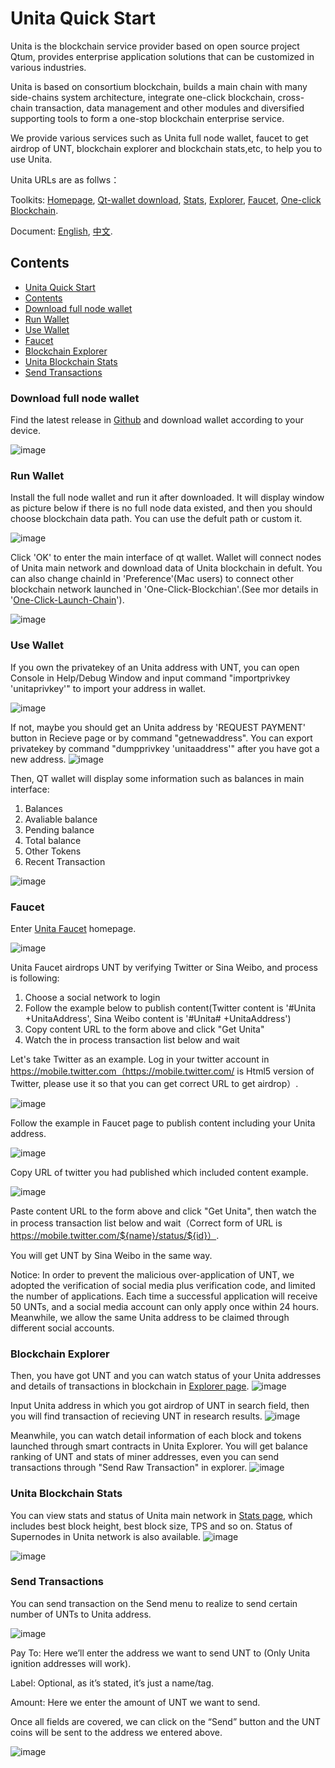 # Unita Quick Start
Unita is the blockchain service provider based on open source project Qtum, provides enterprise application solutions that can be customized in various industries.

Unita is based on consortium blockchain, builds a main chain with many side-chains system architecture, integrate one-click blockchain, cross-chain transaction, data management and other modules and diversified supporting tools to form a one-stop blockchain enterprise service.

We provide various services such as Unita full node wallet, faucet to get airdrop of UNT, blockchain explorer and blockchain stats,etc, to help you to use Unita.

Unita URLs are as follws：

Toolkits: [Homepage](https://unita.network), [Qt-wallet download](https://github.com/UnitaNetwork/unita/releases), [Stats](https://stats.unita.network), [Explorer](https://explorer.unita.network), [Faucet](https://faucet.unita.network), [One-click Blockchain](https://chain.unita.network).

Document: [English](https://doc.unita.network/en/), [中文](https://doc.unita.network/zh/).

## Contents

- [Unita Quick Start](#unita-quick-start)
- [Contents](#contents)
- [Download full node wallet](#download-full-node-wallet)
- [Run Wallet](#run-wallet)
- [Use Wallet](#use-wallet)
- [Faucet](#faucet)
- [Blockchain Explorer](#blockchain-explorer)
- [Unita Blockchain Stats](#unita-blockchain-stats)
- [Send Transactions](#send-transactions)


### Download full node wallet

Find the latest release in [Github](https://github.com/UnitaNetwork/unita/releases) and download wallet according to your device.

![image](1.png)

### Run Wallet

Install the full node wallet and run it after downloaded. It will display window as picture below if there is no full node data existed, and then you should choose blockchain data path. You can use the defult path or custom it.

![image](2.png)

Click 'OK' to enter the main interface of qt wallet. Wallet will connect nodes of Unita main network and download data of Unita blockchain in defult. You can also change chainId in 'Preference'(Mac users) to connect other blockchain network launched in 'One-Click-Blockchian'.(See mor details in '[One-Click-Launch-Chain](https://doc.unita.network/zh/One-Click-Launch-Chain/)').

![image](3.png)

### Use Wallet

If you own the privatekey of an Unita address with UNT, you can open Console in Help/Debug Window and input command "importprivkey 'unitaprivkey'" to import your address in wallet.

![image](4.png)

If not, maybe you should get an Unita address by 'REQUEST PAYMENT' button in Recieve page or by command "getnewaddress". You can export privatekey by command "dumpprivkey 'unitaaddress'" after you have got a new address.
![image](13.png)

Then, QT wallet will display some information such as balances in main interface:
1. Balances
2. Avaliable balance
3. Pending balance
4. Total balance
5. Other Tokens
6. Recent Transaction

![image](5.png)

### Faucet

Enter [Unita Faucet](https://faucet.unita.network/) homepage.

![image](8.png)

Unita Faucet airdrops UNT by verifying Twitter or Sina Weibo, and process is following:
1. Choose a social network to login
2. Follow the example below to publish content(Twitter content is '#Unita +UnitaAddress', Sina Weibo content is '#Unita# +UnitaAddress')
3. Copy content URL to the form above and click "Get Unita"
4. Watch the in process transaction list below and wait

Let's take Twitter as an example.
Log in your twitter account in https://mobile.twitter.com（https://mobile.twitter.com/ is Html5 version of Twitter, please use it so that you can get correct URL to get airdrop）.

![image](9.png)

Follow the example in Faucet page to publish content including your Unita address.

![image](10.png)

Copy URL of twitter you had published which included content example.

![image](11.png)

Paste content URL to the form above and click "Get Unita", then watch the in process transaction list below and wait（Correct form of URL is https://mobile.twitter.com/${name}/status/${id}）.

You will get UNT by Sina Weibo in the same way. 

Notice: In order to prevent the malicious over-application of UNT, we adopted the verification of social media plus verification code, and limited the number of applications. Each time a successful application will receive 50 UNTs, and a social media account can only apply once within 24 hours. Meanwhile, we allow the same Unita address to be claimed through different social accounts.

### Blockchain Explorer

Then, you have got UNT and you can watch status of your Unita addresses and details of transactions in blockchain in [Explorer page](https://explorer.unita.network/).
![image](14.png)

Input Unita address in which you got airdrop of UNT in search field, then you will find transaction of recieving UNT in research results.
![image](15.png)

Meanwhile, you can watch detail information of each block and tokens launched through smart contracts in Unita Explorer. You will get balance ranking of UNT and stats of miner addresses, even you can send transactions through "Send Raw Transaction" in explorer.
![image](16.png)

### Unita Blockchain Stats

You can view stats and status of Unita main network in [Stats page](https://stats.unita.network/), which includes best block height, best block size, TPS and so on. Status of Supernodes in Unita network is also available. 
![image](17.png)

![image](18.jpeg)


### Send Transactions

You can send transaction on the Send menu to realize to send certain number of UNTs to Unita address.

![image](6.png)

Pay To: Here we’ll enter the address we want to send UNT to (Only Unita ignition addresses will work).

Label: Optional, as it’s stated, it’s just a name/tag.

Amount: Here we enter the amount of UNT we want to send.

Once all fields are covered, we can click on the “Send” button and the UNT coins will be sent to the address we entered above.

![image](7.png)
